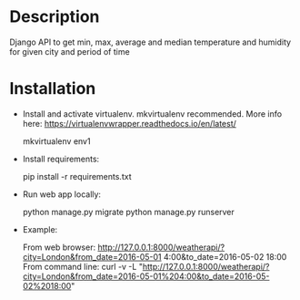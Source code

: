 # Description

Django API to get min, max, average and median temperature and humidity for given city and period of time


# Installation

* Install and activate virtualenv. mkvirtualenv recommended. More info here: https://virtualenvwrapper.readthedocs.io/en/latest/

	mkvirtualenv env1

* Install requirements: 
	
	pip install -r requirements.txt


* Run web app locally:

	python manage.py migrate
	python manage.py runserver 

* Example:

	From web browser: http://127.0.0.1:8000/weatherapi/?city=London&from_date=2016-05-01 4:00&to_date=2016-05-02 18:00
	From command line: curl -v -L "http://127.0.0.1:8000/weatherapi/?city=London&from_date=2016-05-01%204:00&to_date=2016-05-02%2018:00"
